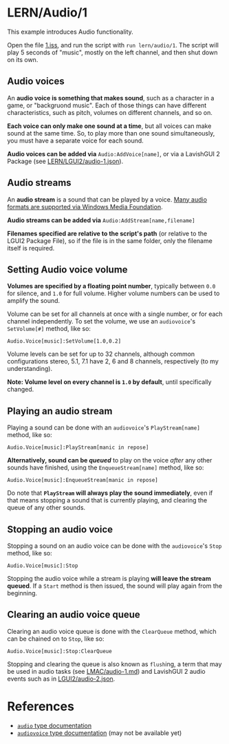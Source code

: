 # LERN/Audio/1
This example introduces Audio functionality.

Open the file [1.iss](1.iss), and run the script with ```run lern/audio/1```. The script will play 5 seconds of "music", mostly on the left channel, and then shut down on its own.

## Audio voices
An **audio voice is something that makes sound**, such as a character in a game, or "backgruond music". Each of those things can have different characteristics, such as pitch, volumes on different channels, and so on.

**Each voice can only make one sound at a time**, but all voices can make sound at the same time. So, to play more than one sound simultaneously, you must have a separate voice for each sound.

**Audio voices can be added via** ```Audio:AddVoice[name]```, or via a LavishGUI 2 Package (see [LERN/LGUI2/audio-1.json](../LGUI2/audio-1.json)).

## Audio streams
An **audio stream** is a sound that can be played by a voice. [Many audio formats are supported via Windows Media Foundation](https://docs.microsoft.com/en-us/windows/win32/medfound/supported-media-formats-in-media-foundation). 

**Audio streams can be added via** ```Audio:AddStream[name,filename]```

**Filenames specified are relative to the script's path** (or relative to the LGUI2 Package File), so if the file is in the same folder, only the filename itself is required. 

## Setting Audio voice volume
**Volumes are specified by a floating point number**, typically between ```0.0``` for silence, and ```1.0``` for full volume. Higher volume numbers can be used to amplify the sound.

Volume can be set for all channels at once with a single number, or for each channel independently. To set the volume, we use an ```audiovoice```'s ```SetVolume[#]``` method, like so:
```
Audio.Voice[music]:SetVolume[1.0,0.2]
```

Volume levels can be set for up to 32 channels, although common configurations stereo, 5.1, 7.1 have 2, 6 and 8 channels, respectively (to my understanding).

**Note: Volume level on every channel is ```1.0``` by default**, until specifically changed.

## Playing an audio stream
Playing a sound can be done with an ```audiovoice```'s ```PlayStream[name]``` method, like so:
```
Audio.Voice[music]:PlayStream[manic in repose]
```

**Alternatively, sound can be *queued*** to play on the voice *after* any other sounds have finished, using the ```EnqueueStream[name]``` method, like so:

```
Audio.Voice[music]:EnqueueStream[manic in repose]
```

Do note that **```PlayStream``` will always play the sound immediately**, even if that means stopping a sound that is currently playing, and clearing the queue of any other sounds.

## Stopping an audio voice
Stopping a sound on an audio voice can be done with the ```audiovoice```'s ```Stop``` method, like so:
```
Audio.Voice[music]:Stop
```

Stopping the audio voice while a stream is playing **will leave the stream queued**. If a ```Start``` method is then issued, the sound will play again from the beginning.

## Clearing an audio voice queue
Clearing an audio voice queue is done with the ```ClearQueue``` method, which can be chained on to ```Stop```, like so:
```
Audio.Voice[music]:Stop:ClearQueue
```

Stopping and clearing the queue is also known as ```flush```ing, a term that may be used in audio tasks (see [LMAC/audio-1.md](../LMAC/audio-1.md)) and LavishGUI 2 audio events such as in [LGUI2/audio-2.json](../LGUI2/audio-2.json).

# References
* [```audio``` type documentation](https://www.lavishsoft.com/wiki/index.php/ISKernel:audio_(Object_Type))
* [```audiovoice``` type documentation](https://www.lavishsoft.com/wiki/index.php/ISKernel:audiovoice_(Object_Type)) (may not be available yet)
